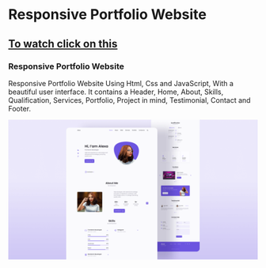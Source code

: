 # Responsive Portfolio Website 
## [To watch click on this](https://youtu.be/27JtRAI3QO8)
### Responsive Portfolio Website 
Responsive Portfolio Website Using Html, Css and JavaScript, With a beautiful user interface. It contains a Header, Home, About, Skills, Qualification, Services, Portfolio, Project in mind, Testimonial, Contact and Footer.

![Resume cv](/preview.png)
